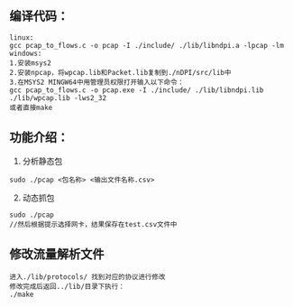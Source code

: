 ## 编译代码：
```
linux:
gcc pcap_to_flows.c -o pcap -I ./include/ ./lib/libndpi.a -lpcap -lm
windows: 
1.安装msys2
2.安装npcap，将wpcap.lib和Packet.lib复制到./nDPI/src/lib中
3.在MSYS2 MINGW64中用管理员权限打开输入以下命令：
gcc pcap_to_flows.c -o pcap.exe -I ./include/ ./lib/libndpi.lib ./lib/wpcap.lib -lws2_32
或者直接make
```
## 功能介绍：
1. 分析静态包
```
sudo ./pcap <包名称> <输出文件名称.csv>
```
2. 动态抓包
```
sudo ./pcap
//然后根据提示选择网卡，结果保存在test.csv文件中
```

## 修改流量解析文件
```
进入./lib/protocols/ 找到对应的协议进行修改
修改完成后返回../lib/目录下执行：
./make
```